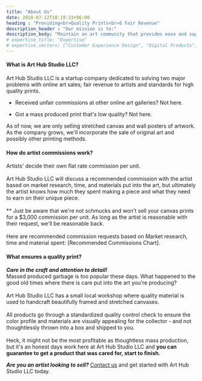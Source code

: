 ```yaml
---
title: "About Us"
date: 2018-07-12T18:19:33+06:00
heading : "Providing<br>Quality Prints<br>& Fair Revenue"
description_header : "Our mission is to:" 
description_body: "Maintain an art community that provides ease and support to artists so they may gain fair revenue, while standardizing the quality of Artist's prints to produce the same quality product for collectors with every purchase."
# expertise_title: "Expertise"
# expertise_sectors: ["Customer Experience Design", "Digital Products", "Development", "Campaign & Content", "Employer Branding", "Animation & Motion Graphics", "Packaging & Product Design", "Retail & Spacial", "Print & Editorial Design", "Concept/Text", "Information Design"]
---
```


#### What is Art Hub Studio LLC?

Art Hub Studio LLC is a startup company dedicated to solving two major problems with online art sales; fair revenue to artists and standards for high quality prints.

- Received unfair commissions at other online art galleries? Not here.

- Got a mass produced print that's low quality? Not here.

As of now, we are only selling stretched canvas and wall posters of artwork. As the company grows, we'll incorporate the sale of original art and possibly other printing methods.

#### How do artist commissions work?

Artists' decide their own flat rate commission per unit.\
\
Art Hub Studio LLC will discuss a recommended commission with the artist based on market research, time, and materials put into the art, but ultimately the artist knows how much they spent making a piece and what they need to earn on their unique piece.\
\
** Just be aware that we're not schmucks and won't sell your canvas prints for a $3,000 commission per unit. As long as the artist is reasonable with their request, we'll be reasonable back.\
\
Here are recommended commission requests based on Market research, time and material spent: [Recommended Commissions Chart].

#### What ensures a quality print?

***Care in the craft and attention to detail!***\
Massed produced garbage is too popular these days. What happened to the good old times where there is care put into the art you're producing?\
\
Art Hub Studio LLC has a small local workshop where quality material is used to handcraft beautifully framed and stretched canvases.\
\
All products go through a standardized quality control check to ensure the color profile and materials are visually appealing for the collector - and not thoughtlessly thrown into a box and shipped to you.\
\
Heck, it might not be the most profitable as thoughtless mass production, but it's an honest days work here at Art Hub Studio LLC and **you can guarantee to get a product that was cared for, start to finish.**

***Are you an artist looking to sell?*** [Contact us](https://arthub.studio/contact) and get started with Art Hub Studio LLC today.

<!--***Are you an art buyer looking for art?*** View [our shop](https://bb6626-3.myshopify.com/password) and start browsing art today.-->
